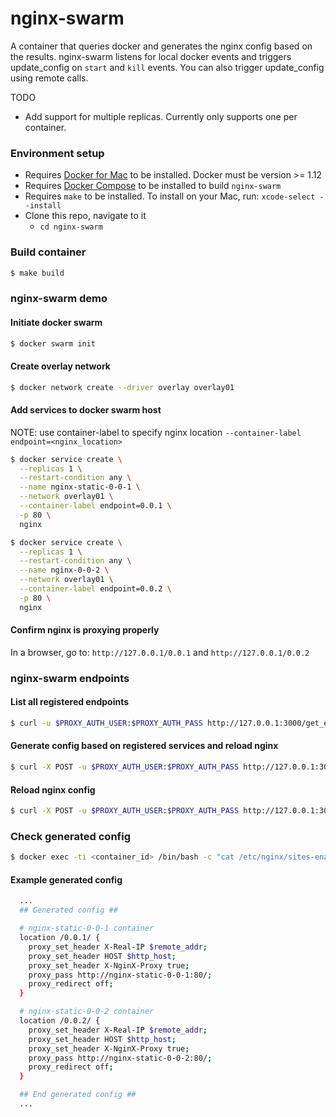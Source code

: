 # nginx-swarm

A container that queries docker and generates the nginx config based on the results. nginx-swarm listens for local docker events and triggers update_config on `start` and `kill` events. You can also trigger update_config using remote calls.

TODO
- Add support for multiple replicas. Currently only supports one per container.

### Environment setup
- Requires [Docker for Mac](https://docs.docker.com/docker-for-mac/) to be installed. Docker must be version >= 1.12
- Requires [Docker Compose](https://docs.docker.com/compose/install/) to be installed to build `nginx-swarm`
- Requires `make` to be installed. To install on your Mac, run: `xcode-select --install`
- Clone this repo, navigate to it
  - `cd nginx-swarm`

### Build container
```bash
$ make build
```

### nginx-swarm demo

#### Initiate docker swarm
```bash
$ docker swarm init
```

#### Create overlay network
```bash
$ docker network create --driver overlay overlay01
```

#### Add services to docker swarm host
NOTE: use container-label to specify nginx location `--container-label endpoint=<nginx_location>`

```bash
$ docker service create \
  --replicas 1 \
  --restart-condition any \
  --name nginx-static-0-0-1 \
  --network overlay01 \
  --container-label endpoint=0.0.1 \
  -p 80 \
  nginx

$ docker service create \
  --replicas 1 \
  --restart-condition any \
  --name nginx-0-0-2 \
  --network overlay01 \
  --container-label endpoint=0.0.2 \
  -p 80 \
  nginx
```

#### Confirm nginx is proxying properly
In a browser, go to: `http://127.0.0.1/0.0.1` and `http://127.0.0.1/0.0.2`

### nginx-swarm endpoints

#### List all registered endpoints
```bash
$ curl -u $PROXY_AUTH_USER:$PROXY_AUTH_PASS http://127.0.0.1:3000/get_endpoints
```

#### Generate config based on registered services and reload nginx
```bash
$ curl -X POST -u $PROXY_AUTH_USER:$PROXY_AUTH_PASS http://127.0.0.1:3000/update_config
```

#### Reload nginx config
```bash
$ curl -X POST -u $PROXY_AUTH_USER:$PROXY_AUTH_PASS http://127.0.0.1:3000/reload_nginx
```

### Check generated config
```bash
$ docker exec -ti <container_id> /bin/bash -c "cat /etc/nginx/sites-enabled/default.conf"
```

#### Example generated config

```bash
  ...
  ## Generated config ##

  # nginx-static-0-0-1 container
  location /0.0.1/ {
    proxy_set_header X-Real-IP $remote_addr;
    proxy_set_header HOST $http_host;
    proxy_set_header X-NginX-Proxy true;
    proxy_pass http://nginx-static-0-0-1:80/;
    proxy_redirect off;
  }

  # nginx-static-0-0-2 container
  location /0.0.2/ {
    proxy_set_header X-Real-IP $remote_addr;
    proxy_set_header HOST $http_host;
    proxy_set_header X-NginX-Proxy true;
    proxy_pass http://nginx-static-0-0-2:80/;
    proxy_redirect off;
  }

  ## End generated config ##
  ...
```
